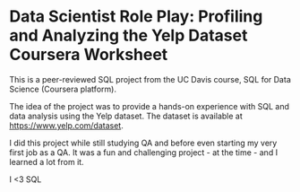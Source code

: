 Data Scientist Role Play: Profiling and Analyzing the Yelp Dataset Coursera Worksheet
================================================================================================
This is a peer-reviewed SQL project from the UC Davis course, SQL for Data Science (Coursera platform).

The idea of the project was to provide a hands-on experience with
SQL and data analysis using the Yelp dataset.
The dataset is available at https://www.yelp.com/dataset.

I did this project while still studying QA and before even starting my very first job as a QA.
It was a fun and challenging project - at the time - and I learned a lot from it.

I <3 SQL
